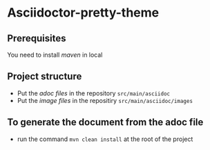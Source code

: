 # Asciidoctor-pretty-theme

## Prerequisites

You need to install *maven* in local

## Project structure

- Put the *adoc files* in the repository `src/main/asciidoc`
- Put the *image files* in the repositiry `src/main/asciidoc/images`

## To generate the document from the adoc file

- run the command `mvn clean install` at the root of the project
